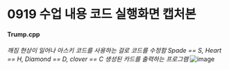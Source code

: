 0919 수업 내용 코드 실행화면 캡처본
=============

#### Trump.cpp
_깨짐 현상이 일어나 아스키 코드를 사용하는 걸로 코드를 수정함_
_Spade == S,  Heart == H, Diamond == D, clover == C_
_생성된 카드를 출력하는 프로그램_
![image](https://github.com/user-attachments/assets/57c64b2e-d140-460f-b88a-5228e57b3f5d)
